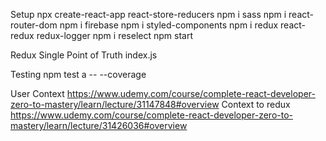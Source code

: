 Setup
    npx create-react-app react-store-reducers
        npm i sass      npm i react-router-dom      npm i firebase
        npm i styled-components
        npm i redux react-redux redux-logger
        npm i reselect
    npm start     

Redux
    Single Point of Truth
    index.js    <Provider store={store}>

Testing
    npm test a -- --coverage

User
    Context
        https://www.udemy.com/course/complete-react-developer-zero-to-mastery/learn/lecture/31147848#overview
    Context to redux
        https://www.udemy.com/course/complete-react-developer-zero-to-mastery/learn/lecture/31426036#overview

    